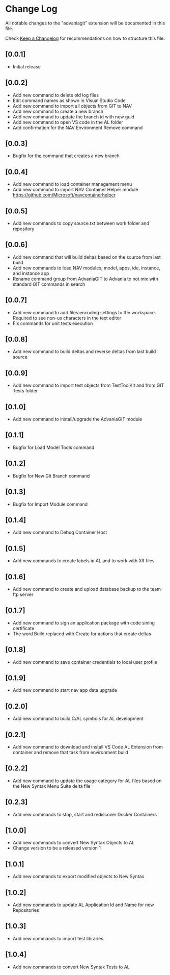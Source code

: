# Change Log
All notable changes to the "advaniagit" extension will be documented in this file.

Check [Keep a Changelog](http://keepachangelog.com/) for recommendations on how to structure this file.

## [0.0.1]
- Initial release

## [0.0.2]
- Add new command to delete old log files
- Edit command names as shown in Visual Studio Code
- Add new command to import all objects from GIT to NAV
- Add new command to create a new branch
- Add new command to update the branch id with new guid
- Add new command to open VS code in the AL folder
- Add confirmation for the NAV Environment Remove command

## [0.0.3]
- Bugfix for the command that creates a new branch

## [0.0.4]
- Add new command to load container management menu
- Add new command to import NAV Container Helper module <https://github.com/Microsoft/navcontainerhelper>

## [0.0.5]
- Add new commands to copy source.txt between work folder and repository

## [0.0.6]
- Add new command that will build deltas based on the source from last build
- Add new commands to load NAV modules; model, apps, ide, instance, and instance app
- Rename command group from AdvaniaGIT to Advania to not mix with standard GIT commands in search

## [0.0.7]
- Add new command to add files.encoding settings to the workspace.  Required to see non-us characters in the text editor
- Fix commands for unit tests execution

## [0.0.8]
- Add new command to build deltas and reverse deltas from last build source

## [0.0.9]
- Add new command to import test objects from TestToolKit and from GIT Tests folder

## [0.1.0]
- Add new command to install/upgrade the AdvaniaGIT module

## [0.1.1]
- Bugfix for Load Model Tools command

## [0.1.2]
- Bugfix for New Git Branch command

## [0.1.3]
- Bugfix for Import Module command

## [0.1.4]
- Add new command to Debug Container Host

## [0.1.5]
- Add new commands to create labels in AL and to work with Xlf files

## [0.1.6]
- Add new command to create and upload database backup to the team ftp server

## [0.1.7]
- Add new command to sign an application package with code sining certificate
- The word Build replaced with Create for actions that create deltas

## [0.1.8]
- Add new command to save container credentials to local user profile

## [0.1.9]
- Add new command to start nav app data upgrade

## [0.2.0]
- Add new command to build C/AL symbols for AL development

## [0.2.1]
- Add new command to download and install VS Code AL Extension from container and remove that task from environment build

## [0.2.2]
- Add new command to update the usage category for AL files based on the New Syntax Menu Suite delta file

## [0.2.3]
- Add new commands to stop, start and rediscover Docker Containers

## [1.0.0]
- Add new commands to convert New Syntax Objects to AL
- Change version to be a released version 1

## [1.0.1]
- Add new commands to export modified objects to New Syntax

## [1.0.2]
- Add new commands to update AL Application Id and Name for new Repositories

## [1.0.3]
- Add new commands to import test libraries

## [1.0.4]
- Add new commands to convert New Syntax Tests to AL
